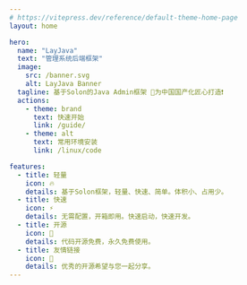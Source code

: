```yaml
---
# https://vitepress.dev/reference/default-theme-home-page
layout: home

hero:
  name: "LayJava"
  text: "管理系统后端框架"
  image:
    src: /banner.svg
    alt: LayJava Banner
  tagline: 基于Solon的Java Admin框架 🚩为中国国产化匠心打造❗
  actions:
    - theme: brand
      text: 快速开始
      link: /guide/
    - theme: alt
      text: 常用环境安装
      link: /linux/code

features:
  - title: 轻量
    icon: 🔥
    details: 基于Solon框架，轻量、快速、简单。体积小、占用少。
  - title: 快速
    icon: ⚡
    details: 无需配置，开箱即用。快速启动，快速开发。
  - title: 开源
    icon: 💯
    details: 代码开源免费，永久免费使用。
  - title: 友情链接
    icon: 🧲
    details: 优秀的开源希望与您一起分享。
---
```



<script setup>
import {
  VPTeamPage,
  VPTeamPageTitle,
  VPTeamMembers,
  VPTeamPageSection
} from 'vitepress/theme';

const coreMembers = [
  {
    avatar: '/avatar.jpg',
    name: 'Cheng Liang',
    title: '发起人',
    links: [
      { icon: 'github', link: 'https://github.com/yyx990803' },
      { icon: {svg: '<svg t="1710470546803" class="icon" viewBox="0 0 1024 1024" version="1.1" xmlns="http://www.w3.org/2000/svg" p-id="1442" width="200" height="200"><path d="M512 512m-494.933333 0a494.933333 494.933333 0 1 0 989.866666 0 494.933333 494.933333 0 1 0-989.866666 0Z" fill="#C71D23" p-id="1443"></path><path d="M762.538667 457.045333h-281.088a24.4736 24.4736 0 0 0-24.439467 24.405334v61.098666c-0.034133 13.5168 10.922667 24.439467 24.405333 24.439467h171.1104c13.5168 0 24.439467 10.922667 24.439467 24.439467v12.219733a73.3184 73.3184 0 0 1-73.3184 73.3184h-232.209067a24.439467 24.439467 0 0 1-24.439466-24.439467v-232.174933a73.3184 73.3184 0 0 1 73.3184-73.3184h342.152533c13.482667 0 24.405333-10.922667 24.439467-24.439467l0.034133-61.098666a24.405333 24.405333 0 0 0-24.405333-24.439467H420.352a183.296 183.296 0 0 0-183.296 183.296V762.538667c0 13.482667 10.922667 24.439467 24.405333 24.439466h360.516267a164.9664 164.9664 0 0 0 165.000533-165.000533v-140.526933a24.439467 24.439467 0 0 0-24.439466-24.439467z" fill="#FFFFFF" p-id="1444"></path></svg>' }, link: 'https://chengliang4810.gitee.io/' }
    ]
  },
{
    avatar: '/avatar.jpg',
    name: 'Cheng Liang',
    title: '设计',
    links: [
      { icon: 'github', link: 'https://github.com/yyx990803' },
      { icon: {svg: '<svg t="1710470546803" class="icon" viewBox="0 0 1024 1024" version="1.1" xmlns="http://www.w3.org/2000/svg" p-id="1442" width="200" height="200"><path d="M512 512m-494.933333 0a494.933333 494.933333 0 1 0 989.866666 0 494.933333 494.933333 0 1 0-989.866666 0Z" fill="#C71D23" p-id="1443"></path><path d="M762.538667 457.045333h-281.088a24.4736 24.4736 0 0 0-24.439467 24.405334v61.098666c-0.034133 13.5168 10.922667 24.439467 24.405333 24.439467h171.1104c13.5168 0 24.439467 10.922667 24.439467 24.439467v12.219733a73.3184 73.3184 0 0 1-73.3184 73.3184h-232.209067a24.439467 24.439467 0 0 1-24.439466-24.439467v-232.174933a73.3184 73.3184 0 0 1 73.3184-73.3184h342.152533c13.482667 0 24.405333-10.922667 24.439467-24.439467l0.034133-61.098666a24.405333 24.405333 0 0 0-24.405333-24.439467H420.352a183.296 183.296 0 0 0-183.296 183.296V762.538667c0 13.482667 10.922667 24.439467 24.405333 24.439466h360.516267a164.9664 164.9664 0 0 0 165.000533-165.000533v-140.526933a24.439467 24.439467 0 0 0-24.439466-24.439467z" fill="#FFFFFF" p-id="1444"></path></svg>' }, link: 'https://chengliang4810.gitee.io/' }
    ]
  },
{
    avatar: '/avatar.jpg',
    name: 'Cheng Liang',
    title: '前端开发',
    links: [
      { icon: 'github', link: 'https://github.com/yyx990803' },
      { icon: {svg: '<svg t="1710470546803" class="icon" viewBox="0 0 1024 1024" version="1.1" xmlns="http://www.w3.org/2000/svg" p-id="1442" width="200" height="200"><path d="M512 512m-494.933333 0a494.933333 494.933333 0 1 0 989.866666 0 494.933333 494.933333 0 1 0-989.866666 0Z" fill="#C71D23" p-id="1443"></path><path d="M762.538667 457.045333h-281.088a24.4736 24.4736 0 0 0-24.439467 24.405334v61.098666c-0.034133 13.5168 10.922667 24.439467 24.405333 24.439467h171.1104c13.5168 0 24.439467 10.922667 24.439467 24.439467v12.219733a73.3184 73.3184 0 0 1-73.3184 73.3184h-232.209067a24.439467 24.439467 0 0 1-24.439466-24.439467v-232.174933a73.3184 73.3184 0 0 1 73.3184-73.3184h342.152533c13.482667 0 24.405333-10.922667 24.439467-24.439467l0.034133-61.098666a24.405333 24.405333 0 0 0-24.405333-24.439467H420.352a183.296 183.296 0 0 0-183.296 183.296V762.538667c0 13.482667 10.922667 24.439467 24.405333 24.439466h360.516267a164.9664 164.9664 0 0 0 165.000533-165.000533v-140.526933a24.439467 24.439467 0 0 0-24.439466-24.439467z" fill="#FFFFFF" p-id="1444"></path></svg>' }, link: 'https://chengliang4810.gitee.io/' }
    ]
  },
{
    avatar: '/avatar.jpg',
    name: 'Cheng Liang',
    title: '后端开发',
    links: [
      { icon: 'github', link: 'https://github.com/yyx990803' },
      { icon: {svg: '<svg t="1710470546803" class="icon" viewBox="0 0 1024 1024" version="1.1" xmlns="http://www.w3.org/2000/svg" p-id="1442" width="200" height="200"><path d="M512 512m-494.933333 0a494.933333 494.933333 0 1 0 989.866666 0 494.933333 494.933333 0 1 0-989.866666 0Z" fill="#C71D23" p-id="1443"></path><path d="M762.538667 457.045333h-281.088a24.4736 24.4736 0 0 0-24.439467 24.405334v61.098666c-0.034133 13.5168 10.922667 24.439467 24.405333 24.439467h171.1104c13.5168 0 24.439467 10.922667 24.439467 24.439467v12.219733a73.3184 73.3184 0 0 1-73.3184 73.3184h-232.209067a24.439467 24.439467 0 0 1-24.439466-24.439467v-232.174933a73.3184 73.3184 0 0 1 73.3184-73.3184h342.152533c13.482667 0 24.405333-10.922667 24.439467-24.439467l0.034133-61.098666a24.405333 24.405333 0 0 0-24.405333-24.439467H420.352a183.296 183.296 0 0 0-183.296 183.296V762.538667c0 13.482667 10.922667 24.439467 24.405333 24.439466h360.516267a164.9664 164.9664 0 0 0 165.000533-165.000533v-140.526933a24.439467 24.439467 0 0 0-24.439466-24.439467z" fill="#FFFFFF" p-id="1444"></path></svg>' }, link: 'https://chengliang4810.gitee.io/' }
    ]
  },
{
    avatar: '/avatar.jpg',
    name: 'Cheng Liang',
    title: '测试',
    links: [
      { icon: 'github', link: 'https://github.com/yyx990803' },
      { icon: {svg: '<svg t="1710470546803" class="icon" viewBox="0 0 1024 1024" version="1.1" xmlns="http://www.w3.org/2000/svg" p-id="1442" width="200" height="200"><path d="M512 512m-494.933333 0a494.933333 494.933333 0 1 0 989.866666 0 494.933333 494.933333 0 1 0-989.866666 0Z" fill="#C71D23" p-id="1443"></path><path d="M762.538667 457.045333h-281.088a24.4736 24.4736 0 0 0-24.439467 24.405334v61.098666c-0.034133 13.5168 10.922667 24.439467 24.405333 24.439467h171.1104c13.5168 0 24.439467 10.922667 24.439467 24.439467v12.219733a73.3184 73.3184 0 0 1-73.3184 73.3184h-232.209067a24.439467 24.439467 0 0 1-24.439466-24.439467v-232.174933a73.3184 73.3184 0 0 1 73.3184-73.3184h342.152533c13.482667 0 24.405333-10.922667 24.439467-24.439467l0.034133-61.098666a24.405333 24.405333 0 0 0-24.405333-24.439467H420.352a183.296 183.296 0 0 0-183.296 183.296V762.538667c0 13.482667 10.922667 24.439467 24.405333 24.439466h360.516267a164.9664 164.9664 0 0 0 165.000533-165.000533v-140.526933a24.439467 24.439467 0 0 0-24.439466-24.439467z" fill="#FFFFFF" p-id="1444"></path></svg>' }, link: 'https://chengliang4810.gitee.io/' }
    ]
  },
{
    avatar: '/avatar.jpg',
    name: 'Cheng Liang',
    title: '运维',
    links: [
      { icon: 'github', link: 'https://github.com/yyx990803' },
      { icon: {svg: '<svg t="1710470546803" class="icon" viewBox="0 0 1024 1024" version="1.1" xmlns="http://www.w3.org/2000/svg" p-id="1442" width="200" height="200"><path d="M512 512m-494.933333 0a494.933333 494.933333 0 1 0 989.866666 0 494.933333 494.933333 0 1 0-989.866666 0Z" fill="#C71D23" p-id="1443"></path><path d="M762.538667 457.045333h-281.088a24.4736 24.4736 0 0 0-24.439467 24.405334v61.098666c-0.034133 13.5168 10.922667 24.439467 24.405333 24.439467h171.1104c13.5168 0 24.439467 10.922667 24.439467 24.439467v12.219733a73.3184 73.3184 0 0 1-73.3184 73.3184h-232.209067a24.439467 24.439467 0 0 1-24.439466-24.439467v-232.174933a73.3184 73.3184 0 0 1 73.3184-73.3184h342.152533c13.482667 0 24.405333-10.922667 24.439467-24.439467l0.034133-61.098666a24.405333 24.405333 0 0 0-24.405333-24.439467H420.352a183.296 183.296 0 0 0-183.296 183.296V762.538667c0 13.482667 10.922667 24.439467 24.405333 24.439466h360.516267a164.9664 164.9664 0 0 0 165.000533-165.000533v-140.526933a24.439467 24.439467 0 0 0-24.439466-24.439467z" fill="#FFFFFF" p-id="1444"></path></svg>' }, link: 'https://chengliang4810.gitee.io/' }
    ]
  },
];

const partners = [
  {
    avatar: '/avatar.jpg',
    name: 'Cheng Liang',
    links: [
      { icon: 'github', link: 'https://github.com/chengliang4810' },
      { icon: {svg: '<svg t="1710470546803" class="icon" viewBox="0 0 1024 1024" version="1.1" xmlns="http://www.w3.org/2000/svg" p-id="1442" width="200" height="200"><path d="M512 512m-494.933333 0a494.933333 494.933333 0 1 0 989.866666 0 494.933333 494.933333 0 1 0-989.866666 0Z" fill="#C71D23" p-id="1443"></path><path d="M762.538667 457.045333h-281.088a24.4736 24.4736 0 0 0-24.439467 24.405334v61.098666c-0.034133 13.5168 10.922667 24.439467 24.405333 24.439467h171.1104c13.5168 0 24.439467 10.922667 24.439467 24.439467v12.219733a73.3184 73.3184 0 0 1-73.3184 73.3184h-232.209067a24.439467 24.439467 0 0 1-24.439466-24.439467v-232.174933a73.3184 73.3184 0 0 1 73.3184-73.3184h342.152533c13.482667 0 24.405333-10.922667 24.439467-24.439467l0.034133-61.098666a24.405333 24.405333 0 0 0-24.405333-24.439467H420.352a183.296 183.296 0 0 0-183.296 183.296V762.538667c0 13.482667 10.922667 24.439467 24.405333 24.439466h360.516267a164.9664 164.9664 0 0 0 165.000533-165.000533v-140.526933a24.439467 24.439467 0 0 0-24.439466-24.439467z" fill="#FFFFFF" p-id="1444"></path></svg>' }, link: 'https://chengliang4810.gitee.io/' }
    ]
  },
  {
    avatar: '/avatar.jpg',
    name: 'Cheng Liang',
    links: [
      { icon: 'github', link: 'https://github.com/chengliang4810' },
      { icon: {svg: '<svg t="1710470546803" class="icon" viewBox="0 0 1024 1024" version="1.1" xmlns="http://www.w3.org/2000/svg" p-id="1442" width="200" height="200"><path d="M512 512m-494.933333 0a494.933333 494.933333 0 1 0 989.866666 0 494.933333 494.933333 0 1 0-989.866666 0Z" fill="#C71D23" p-id="1443"></path><path d="M762.538667 457.045333h-281.088a24.4736 24.4736 0 0 0-24.439467 24.405334v61.098666c-0.034133 13.5168 10.922667 24.439467 24.405333 24.439467h171.1104c13.5168 0 24.439467 10.922667 24.439467 24.439467v12.219733a73.3184 73.3184 0 0 1-73.3184 73.3184h-232.209067a24.439467 24.439467 0 0 1-24.439466-24.439467v-232.174933a73.3184 73.3184 0 0 1 73.3184-73.3184h342.152533c13.482667 0 24.405333-10.922667 24.439467-24.439467l0.034133-61.098666a24.405333 24.405333 0 0 0-24.405333-24.439467H420.352a183.296 183.296 0 0 0-183.296 183.296V762.538667c0 13.482667 10.922667 24.439467 24.405333 24.439466h360.516267a164.9664 164.9664 0 0 0 165.000533-165.000533v-140.526933a24.439467 24.439467 0 0 0-24.439466-24.439467z" fill="#FFFFFF" p-id="1444"></path></svg>' }, link: 'https://chengliang4810.gitee.io/' }
    ]
  },
  {
    avatar: '/avatar.jpg',
    name: 'Cheng Liang',
    links: [
      { icon: 'github', link: 'https://github.com/chengliang4810' },
      { icon: {svg: '<svg t="1710470546803" class="icon" viewBox="0 0 1024 1024" version="1.1" xmlns="http://www.w3.org/2000/svg" p-id="1442" width="200" height="200"><path d="M512 512m-494.933333 0a494.933333 494.933333 0 1 0 989.866666 0 494.933333 494.933333 0 1 0-989.866666 0Z" fill="#C71D23" p-id="1443"></path><path d="M762.538667 457.045333h-281.088a24.4736 24.4736 0 0 0-24.439467 24.405334v61.098666c-0.034133 13.5168 10.922667 24.439467 24.405333 24.439467h171.1104c13.5168 0 24.439467 10.922667 24.439467 24.439467v12.219733a73.3184 73.3184 0 0 1-73.3184 73.3184h-232.209067a24.439467 24.439467 0 0 1-24.439466-24.439467v-232.174933a73.3184 73.3184 0 0 1 73.3184-73.3184h342.152533c13.482667 0 24.405333-10.922667 24.439467-24.439467l0.034133-61.098666a24.405333 24.405333 0 0 0-24.405333-24.439467H420.352a183.296 183.296 0 0 0-183.296 183.296V762.538667c0 13.482667 10.922667 24.439467 24.405333 24.439466h360.516267a164.9664 164.9664 0 0 0 165.000533-165.000533v-140.526933a24.439467 24.439467 0 0 0-24.439466-24.439467z" fill="#FFFFFF" p-id="1444"></path></svg>' }, link: 'https://chengliang4810.gitee.io/' }
    ]
  },
]
</script>

  <VPTeamPageTitle>
    <template #title>团队成员</template>
  </VPTeamPageTitle>
  <VPTeamMembers size="medium" :members="coreMembers" />

  <VPTeamPageSection style="margin-top: 50px;margin-bottom: 50px">
    <template #title>社区成员</template>
    <template #members>
      <VPTeamMembers size="small" :members="partners" />
    </template>
  </VPTeamPageSection>


